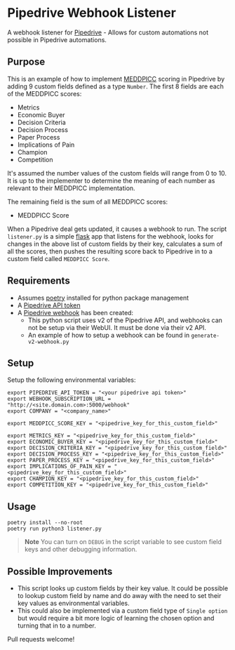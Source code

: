 # Pipedrive Webhook Listener

A webhook listener for [Pipedrive](https://www.pipedrive.com/) - Allows for custom automations not possible in Pipedrive automations.

## Purpose

This is an example of how to implement [MEDDPICC](https://duckduckgo.com/?q=meddpicc&ia=web) scoring in Pipedrive by adding 9 custom fields defined as a type `Number`. The first 8 fields are each of the MEDDPICC scores:

- Metrics
- Economic Buyer
- Decision Criteria
- Decision Process
- Paper Process
- Implications of Pain
- Champion
- Competition

It's assumed the number values of the custom fields will range from 0 to 10. It is up to the implementer to determine the meaning of each number as relevant to their MEDDPICC implementation.

The remaining field is the sum of all MEDDPICC scores:

- MEDDPICC Score

When a Pipedrive deal gets updated, it causes a webhook to run. The script `listener.py` is a simple [flask](https://flask.palletsprojects.com/en/3.0.x/) app that listens for the webhook, looks for changes in the above list of custom fields by their key, calculates a sum of all the scores, then pushes the resulting score back to Pipedrive in to a custom field called `MEDDPICC Score`.

## Requirements

- Assumes [poetry](https://python-poetry.org/) installed for python package management
- A [Pipedrive API token](https://pipedrive.readme.io/docs/how-to-find-the-api-token)
- A [Pipedrive webhook](https://pipedrive.readme.io/docs/guide-for-webhooks-v2) has been created:
  - This python script uses v2 of the Pipedrive API, and webhooks can not be setup via their WebUI. It must be done via their v2 API.
  - An example of how to setup a webhook can be found in `generate-v2-webhook.py`

## Setup

Setup the following environmental variables:

```shell
export PIPEDRIVE_API_TOKEN = "<your pipedrive api token>"
export WEBHOOK_SUBSCRIPTION_URL = "http://<site.domain.com>:5000/webhook"
export COMPANY = "<company_name>"

export MEDDPICC_SCORE_KEY = "<pipedrive_key_for_this_custom_field>"

export METRICS_KEY = "<pipedrive_key_for_this_custom_field>"
export ECONOMIC_BUYER_KEY = "<pipedrive_key_for_this_custom_field>"
export DECISION_CRITERIA_KEY = "<pipedrive_key_for_this_custom_field>"
export DECISION_PROCESS_KEY = "<pipedrive_key_for_this_custom_field>"
export PAPER_PROCESS_KEY = "<pipedrive_key_for_this_custom_field>"
export IMPLICATIONS_OF_PAIN_KEY = "<pipedrive_key_for_this_custom_field>"
export CHAMPION_KEY = "<pipedrive_key_for_this_custom_field>"
export COMPETITION_KEY = "<pipedrive_key_for_this_custom_field>"
```

## Usage

```shell
poetry install --no-root
poetry run python3 listener.py
```

> **Note**
You can turn on `DEBUG` in the script variable to see custom field keys and other debugging information.

## Possible Improvements

- This script looks up custom fields by their key value. It could be possible to lookup custom field by name and do away with the need to set their key values as environmental variables.
- This could also be implemented via a custom field type of `Single option` but would require a bit more logic of learning the chosen option and turning that in to a number.

Pull requests welcome!

